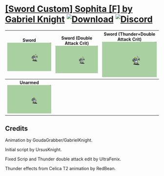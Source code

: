 # [\[Sword Custom\] Sophita \[F\] by Gabriel Knight](https://github.com/Klokinator/FE-Repo/tree/main/Battle%20Animations/Infantry%20-%20(Swd)%20Myrms%20and%20Swordmasters/%5BSword%20Custom%5D%20Sophita%20%5BF%5D%20by%20Gabriel%20Knight) [![Download](https://img.shields.io/badge/Download--red?style=social&logo=github)](https://minhaskamal.github.io/DownGit/#/home?url=https://github.com/Klokinator/FE-Repo/tree/main/Battle%20Animations/Infantry%20-%20(Swd)%20Myrms%20and%20Swordmasters/%5BSword%20Custom%5D%20Sophita%20%5BF%5D%20by%20Gabriel%20Knight) [![Discord](https://img.shields.io/badge/Discord--blue?style=social&logo=discord)](https://discord.gg/C7VNGnyTPA)

| <b>Sword</b><br/><img alt="Sword" src="https://raw.githubusercontent.com/Klokinator/FE-Repo/main/Battle%20Animations/Infantry%20-%20(Swd)%20Myrms%20and%20Swordmasters/%5BSword%20Custom%5D%20Sophita%20%5BF%5D%20by%20Gabriel%20Knight/1.%20Sword/Sword.gif"/> | <b>Sword (Double Attack Crit)</b><br/><img alt="Sword (Double Attack Crit)" src="https://raw.githubusercontent.com/Klokinator/FE-Repo/main/Battle%20Animations/Infantry%20-%20(Swd)%20Myrms%20and%20Swordmasters/%5BSword%20Custom%5D%20Sophita%20%5BF%5D%20by%20Gabriel%20Knight/1.%20Sword%20(Double%20Attack%20Crit)/Sword.gif"/> | <b>Sword (Thunder+Double Attack Crit)</b><br/><img alt="Sword (Thunder+Double Attack Crit)" src="https://raw.githubusercontent.com/Klokinator/FE-Repo/main/Battle%20Animations/Infantry%20-%20(Swd)%20Myrms%20and%20Swordmasters/%5BSword%20Custom%5D%20Sophita%20%5BF%5D%20by%20Gabriel%20Knight/1.%20Sword%20(Thunder+Double%20Attack%20Crit)/Sword.gif"/> |
| :---: | :---: | :---: |
| <b>Unarmed</b><br/><img alt="Unarmed" src="https://raw.githubusercontent.com/Klokinator/FE-Repo/main/Battle%20Animations/Infantry%20-%20(Swd)%20Myrms%20and%20Swordmasters/%5BSword%20Custom%5D%20Sophita%20%5BF%5D%20by%20Gabriel%20Knight/8.%20Unarmed/Unarmed.gif"/> |

## Credits

Animation by GoudaGrabber/GabrielKnight.

Initial script by UrsusKnight.

Fixed Scrip and Thunder double attack edit by UltraFenix.

Thunder effects from Celica T2 animation by RedBean.

